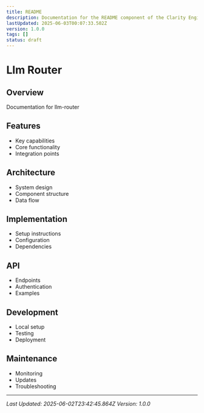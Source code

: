 ```yaml
---
title: README
description: Documentation for the README component of the Clarity Engine system.
lastUpdated: 2025-06-03T00:07:33.502Z
version: 1.0.0
tags: []
status: draft
---
```




# Llm Router

## Overview
Documentation for llm-router

## Features
- Key capabilities
- Core functionality
- Integration points

## Architecture
- System design
- Component structure
- Data flow

## Implementation
- Setup instructions
- Configuration
- Dependencies

## API
- Endpoints
- Authentication
- Examples

## Development
- Local setup
- Testing
- Deployment

## Maintenance
- Monitoring
- Updates
- Troubleshooting

---
*Last Updated: 2025-06-02T23:42:45.864Z*
*Version: 1.0.0* 